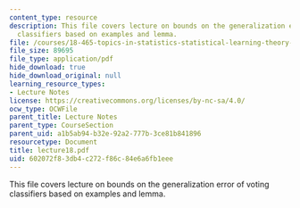```yaml
---
content_type: resource
description: This file covers lecture on bounds on the generalization error of voting
  classifiers based on examples and lemma.
file: /courses/18-465-topics-in-statistics-statistical-learning-theory-spring-2007/602072f83db4c272f86c84e6a6fb1eee_lecture18.pdf
file_size: 89695
file_type: application/pdf
hide_download: true
hide_download_original: null
learning_resource_types:
- Lecture Notes
license: https://creativecommons.org/licenses/by-nc-sa/4.0/
ocw_type: OCWFile
parent_title: Lecture Notes
parent_type: CourseSection
parent_uid: a1b5ab94-b32e-92a2-777b-3ce81b841896
resourcetype: Document
title: lecture18.pdf
uid: 602072f8-3db4-c272-f86c-84e6a6fb1eee
---
```

This file covers lecture on bounds on the generalization error of voting classifiers based on examples and lemma.